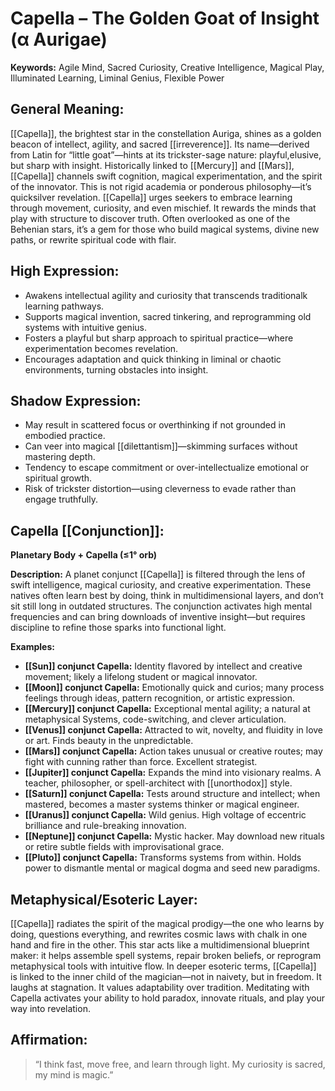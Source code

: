 # Capella – The Golden Goat of Insight (α Aurigae)

**Keywords:** Agile Mind, Sacred Curiosity, Creative Intelligence, Magical Play, Illuminated Learning, Liminal Genius, Flexible Power

## General Meaning:
[[Capella]], the brightest star in the constellation Auriga, shines as a golden beacon of intellect, agility, and sacred [[irreverence]].  Its name—derived from Latin for “little goat”—hints at its trickster-sage nature: playful,elusive, but sharp with insight.  Historically linked to [[Mercury]] and [[Mars]], [[Capella]] channels swift cognition, magical experimentation, and the spirit of the innovator.  This is not rigid academia or ponderous philosophy—it’s quicksilver revelation.  [[Capella]] urges seekers to embrace learning through movement, curiosity, and even mischief.  It rewards the minds that play with structure to discover truth.  Often overlooked as one of the Behenian stars, it’s a gem for those who build magical systems, divine new paths, or rewrite spiritual code with flair.
## High Expression:
- Awakens intellectual agility and curiosity that transcends traditionalk learning pathways.
- Supports magical invention, sacred tinkering, and reprogramming old systems with intuitive genius.
- Fosters a playful but sharp approach to spiritual practice—where experimentation becomes revelation.
- Encourages adaptation and quick thinking in liminal or chaotic environments, turning obstacles into insight.

## Shadow Expression:
- May result in scattered focus or overthinking if not grounded in embodied practice.
- Can veer into magical [[dilettantism]]—skimming surfaces without mastering depth.
- Tendency to escape commitment or over-intellectualize emotional or spiritual growth.
- Risk of trickster distortion—using cleverness to evade rather than engage truthfully.

## Capella [[Conjunction]]:

**Planetary Body + Capella (≤1° orb)**

**Description:**
A planet conjunct [[Capella]] is filtered through the lens of swift intelligence, magical curiosity, and creative experimentation.  These natives often learn best by doing, think in multidimensional layers, and don’t sit still long in outdated structures.  The conjunction activates high mental frequencies and can bring downloads of inventive insight—but requires discipline to refine those sparks into functional light.

**Examples:**
- **[[Sun]] conjunct Capella:** Identity flavored by intellect and creative movement; likely a lifelong student or magical innovator.
- **[[Moon]] conjunct Capella:** Emotionally quick and curios; many process feelings through ideas, pattern recognition, or artistic expression.
- **[[Mercury]] conjunct Capella:** Exceptional mental agility; a natural at metaphysical Systems, code-switching, and clever articulation.
- **[[Venus]] conjunct Capella:** Attracted to wit, novelty, and fluidity in love or art.  Finds beauty in the unpredictable.
- **[[Mars]] conjunct Capella:** Action  takes unusual or creative routes; may fight with cunning rather than force. Excellent strategist.
- **[[Jupiter]] conjunct Capella:** Expands the mind into visionary realms.  A teacher, philosopher, or spell-architect with [[unorthodox]] style.
- **[[Saturn]] conjunct Capella:** Tests around structure and intellect; when mastered, becomes a master systems thinker or magical engineer.
- **[[Uranus]] conjunct Capella:** Wild genius.  High voltage of eccentric brilliance and rule-breaking innovation.
- **[[Neptune]] conjunct Capella:** Mystic hacker.  May download new rituals or retire subtle fields with improvisational grace.
- **[[Pluto]] conjunct Capella:** Transforms systems from within.  Holds power to dismantle mental or magical dogma and seed new paradigms.

## Metaphysical/Esoteric Layer:
[[Capella]] radiates the spirit of the magical prodigy—the one who learns by doing, questions everything, and rewrites cosmic laws with chalk in one hand and fire in the other.  This star acts like a multidimensional blueprint maker: it helps assemble spell systems, repair broken beliefs, or reprogram metaphysical tools with intuitive flow.  In deeper esoteric terms, [[Capella]] is linked to the inner child of the magician—not in naivety, but in freedom.  It laughs at stagnation.  It values adaptability over tradition.  Meditating with Capella activates your ability to hold paradox, innovate rituals, and play your way into revelation.

## Affirmation:

> “I think fast, move free, and learn through light.  My curiosity is sacred, my mind is magic.”


